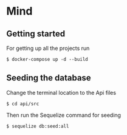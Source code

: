 # Mind

## Getting started

For getting up all the projects run

```
$ docker-compose up -d --build
```

## Seeding the database

Change the terminal location to the Api files

```
$ cd api/src
```

Then run the Sequelize command for seeding

```
$ sequelize db:seed:all
```